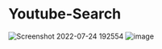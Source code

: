 # Youtube-Search
![Screenshot 2022-07-24 192554](https://user-images.githubusercontent.com/89440534/180681443-d989e26c-6607-438b-8021-66d746646e58.png)
![image](https://user-images.githubusercontent.com/89440534/180681732-0d3f081f-580c-407f-96bf-e318da2d8d37.png)
